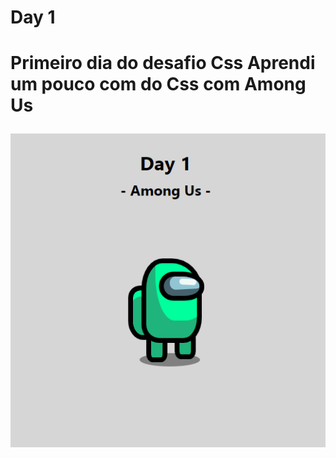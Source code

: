 <h1>Day 1<h1/>
  
<p>Primeiro dia do desafio Css Aprendi um pouco com do Css com Among Us <p/>
  
![alt text](https://github.com/elyda66/Desafio-Css/blob/master/Day%201/day1.png "Tela da PokeDex")

<p aling = "center">
  <img aling = "center" rsc = "day1.png">
</p>

